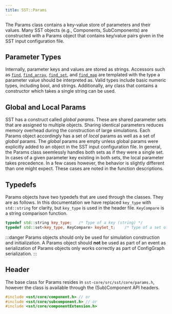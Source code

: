 ```yaml
---
title: SST::Params
---
```


The Params class contains a key-value store of parameters and their values. Many SST objects (e.g., Components, SubComponents) are constructed with a Params object that contains key/value pairs given in the SST input configuration file.

## Parameter Types
Internally, parameter keys and values are stored as strings. Accessors such as [`find`](find), [`find_array`](find_array), [`find_set`](find_set), and [`find_map`](find_map) are templated with the type a parameter value should be interpreted as. Valid types include basic numeric types, including bool, and strings. Additionally, any class that contains a constructor which takes a single string can be used.

## Global and Local Params
SST has a construct called *global params*. These are shared parameter sets that are assigned to multiple objects. Sharing identical parameters reduces memory overhead during the construction of large simulations. Each Params object accordingly has a set of *local* params as well as a set of *global* params. The *global* params are empty unless global params were explicitly added to an object in the SST input configuration file. In general, the Params class seemlessly handles both sets as if they were a single set. In cases of a given parameter key existing in both sets, the local parameter takes precedence. In a few cases however, the behavior is slightly different than one might expect. These cases are noted in the function descriptions.

## Typedefs
Params objects have two typedefs that are used through the classes. They are as follows. In this documentation we have replaced `key_type` with `std::string` for clarity, but `key_type` is used in the header file. `KeyCompare` is a string comparison function.
```cpp
typedef std::string key_type;   /* Type of a key (string) */
typedef std::set<key_type, KeyCompare> keySet_t;    /* Type of a set of keys */
```

:::danger
Params objects should only be used for simulation construction and initialization. A Params object should **not** be used as part of an event as serialization of Params objects only works correctly as part of ConfigGraph serialization.
:::

## Header
The base class for Params resides in `sst-core/src/sst/core/params.h`, however the class is available through the (Sub)Component API headers.
```cpp
#include <sst/core/component.h> // or
#include <sst/core/subcomponent.h> // or
#include <sst/core/componentExtension.h>
